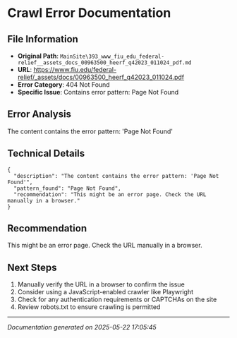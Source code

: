 # Crawl Error Documentation

## File Information
- **Original Path**: `MainSite\393_www_fiu_edu_federal-relief__assets_docs_00963500_heerf_q42023_011024_pdf.md`
- **URL**: https://www.fiu.edu/federal-relief/_assets/docs/00963500_heerf_q42023_011024.pdf
- **Error Category**: 404 Not Found
- **Specific Issue**: Contains error pattern: Page Not Found

## Error Analysis
The content contains the error pattern: 'Page Not Found'

## Technical Details
```
{
  "description": "The content contains the error pattern: 'Page Not Found'",
  "pattern_found": "Page Not Found",
  "recommendation": "This might be an error page. Check the URL manually in a browser."
}
```

## Recommendation
This might be an error page. Check the URL manually in a browser.

## Next Steps
1. Manually verify the URL in a browser to confirm the issue
2. Consider using a JavaScript-enabled crawler like Playwright
3. Check for any authentication requirements or CAPTCHAs on the site
4. Review robots.txt to ensure crawling is permitted

---
*Documentation generated on 2025-05-22 17:05:45*
